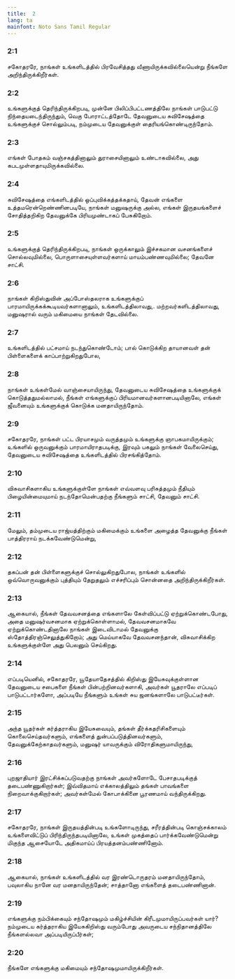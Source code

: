 ```yaml
---
title:  2
lang: ta
mainfont: Noto Sans Tamil Regular
---
```


###  2:1

சகோதரரே, நாங்கள் உங்களிடத்தில் பிரவேசித்தது வீணாயிருக்கவில்லையென்று நீங்களே அறிந்திருக்கிறீர்கள்.

###  2:2

உங்களுக்குத் தெரிந்திருக்கிறபடி, முன்னே பிலிப்பிபட்டணத்திலே நாங்கள் பாடுபட்டு நிந்தையடைந்திருந்தும், வெகு போராட்டத்தோடே தேவனுடைய சுவிசேஷத்தை உங்களுக்குச் சொல்லும்படி, நம்முடைய தேவனுக்குள் தைரியங்கொண்டிருந்தோம்.

###  2:3

எங்கள் போதகம் வஞ்சகத்தினாலும் துராசையினாலும் உண்டாகவில்லை, அது கபடமுள்ளதாயுமிருக்கவில்லை.

###  2:4

சுவிசேஷத்தை எங்களிடத்தில் ஒப்புவிக்கத்தக்கதாய், தேவன் எங்களை உத்தமரென்றெண்ணினபடியே, நாங்கள் மனுஷருக்கு அல்ல, எங்கள் இருதயங்களைச் சோதித்தறிகிற தேவனுக்கே பிரியமுண்டாகப் பேசுகிறோம்.

###  2:5

உங்களுக்குத் தெரிந்திருக்கிறபடி, நாங்கள் ஒருக்காலும் இச்சகமான வசனங்களைச் சொல்லவுமில்லை, பொருளாசையுள்ளவர்களாய் மாயம்பண்ணவுமில்லை; தேவனே சாட்சி.

###  2:6

நாங்கள் கிறிஸ்துவின் அப்போஸ்தலராக உங்களுக்குப் பாரமாயிருக்கக்கூடியவர்களானாலும், உங்களிடத்திலாவது,. மற்றவர்களிடத்திலாவது, மனுஷரால் வரும் மகிமையை நாங்கள் தேடவில்லை.

###  2:7

உங்களிடத்தில் பட்சமாய் நடந்துகொண்டோம்; பால் கொடுக்கிற தாயானவள் தன் பிள்ளைகளைக் காப்பாற்றுகிறதுபோல,

###  2:8

நாங்கள் உங்கள்மேல் வாஞ்சையாயிருந்து, தேவனுடைய சுவிசேஷத்தை உங்களுக்குக் கொடுத்ததுமல்லாமல், நீங்கள் எங்களுக்குப் பிரியமானவர்களானபடியினாலே, எங்கள் ஜீவனையும் உங்களுக்குக் கொடுக்க மனதாயிருந்தோம்.

###  2:9

சகோதரரே, நாங்கள் பட்ட பிரயாசமும் வருத்தமும் உங்களுக்கு ஞாபகமாயிருக்கும்; உங்களில் ஒருவனுக்கும் பாரமாயிராதபடிக்கு, இரவும் பகலும் நாங்கள் வேலைசெய்து, தேவனுடைய சுவிசேஷத்தை உங்களிடத்தில் பிரசங்கித்தோம்.

###  2:10

விசுவாசிகளாகிய உங்களுக்குள்ளே நாங்கள் எவ்வளவு பரிசுத்தமும் நீதியும் பிழையின்மையுமாய் நடந்தோமென்பதற்கு நீங்களும் சாட்சி, தேவனும் சாட்சி.

###  2:11

மேலும், தம்முடைய ராஜ்யத்திற்கும் மகிமைக்கும் உங்களை அழைத்த தேவனுக்கு நீங்கள் பாத்திரராய் நடக்கவேண்டுமென்று,

###  2:12

தகப்பன் தன் பிள்ளைகளுக்குச் சொல்லுகிறதுபோல, நாங்கள் உங்களில் ஒவ்வொருவனுக்கும் புத்தியும் தேறுதலும் எச்சரிப்பும் சொன்னதை அறிந்திருக்கிறீர்கள்.

###  2:13

ஆகையால், நீங்கள் தேவவசனத்தை எங்களாலே கேள்விப்பட்டு ஏற்றுக்கொண்டபோது, அதை மனுஷர்வசனமாக ஏற்றுக்கொள்ளாமல், தேவவசனமாகவே ஏற்றுக்கொண்டதினாலே நாங்கள் இடைவிடாமல் தேவனுக்கு ஸ்தோத்திரஞ்செலுத்துகிறோம்; அது மெய்யாகவே தேவவசனந்தான், விசுவாசிக்கிற உங்களுக்குள்ளே அது பெலனும் செய்கிறது.

###  2:14

எப்படியெனில், சகோதரரே, யூதேயாதேசத்தில் கிறிஸ்து இயேசுவுக்குள்ளான தேவனுடைய சபைகளை நீங்கள் பின்பற்றினவர்களாகி, அவர்கள் யூதராலே எப்படிப் பாடுபட்டார்களோ, அப்படியே நீங்களும் உங்கள் சுய ஜனங்களாலே பாடுபட்டீர்கள்.

###  2:15

அந்த யூதர்கள் கர்த்தராகிய இயேசுவையும், தங்கள் தீர்க்கதரிசிகளையும் கொலைசெய்தவர்களும், எங்களைத் துன்பப்படுத்தினவர்களும், தேவனுக்கேற்காதவர்களும், மனுஷர் யாவருக்கும் விரோதிகளுமாயிருந்து,

###  2:16

புறஜாதியார் இரட்சிக்கப்படுவதற்கு நாங்கள் அவர்களோடே பேசாதபடிக்குத் தடைபண்ணுகிறார்கள்; இவ்விதமாய் எக்காலத்திலும் தங்கள் பாவங்களை நிறைவாக்குகிறார்கள்; அவர்கள்மேல் கோபாக்கினை பூரணமாய் வந்திருக்கிறது.

###  2:17

சகோதரரே, நாங்கள் இருதயத்தின்படி உங்களோடிருந்து, சரீரத்தின்படி கொஞ்சக்காலம் உங்களைவிட்டுப் பிரிந்திருந்தபடியினாலே, உங்கள் முகத்தைப் பார்க்கவேண்டுமென்று மிகுந்த ஆசையோடே அதிகமாய்ப் பிரயத்தனம்பண்ணினோம்.

###  2:18

ஆகையால், நாங்கள் உங்களிடத்தில் வர இரண்டொருதரம் மனதாயிருந்தோம், பவுலாகிய நானே வர மனதாயிருந்தேன்; சாத்தானோ எங்களைத் தடைபண்ணினான்.

###  2:19

எங்களுக்கு நம்பிக்கையும் சந்தோஷமும் மகிழ்ச்சியின் கிரீடமுமாயிருப்பவர்கள் யார்? நம்முடைய கர்த்தராகிய இயேசுகிறிஸ்து வரும்போது அவருடைய சந்நிதானத்திலே நீங்களல்லவா அப்படியிருப்பீர்கள்;

###  2:20

நீங்களே எங்களுக்கு மகிமையும் சந்தோஷமுமாயிருக்கிறீர்கள்.

